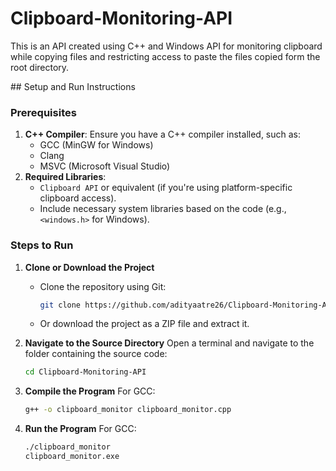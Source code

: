 # Clipboard-Monitoring-API
This is an API created using C++ and Windows API for monitoring clipboard while copying files and restricting access to paste the files copied form the root directory.
</hr>
## Setup and Run Instructions

### Prerequisites
1. **C++ Compiler**: Ensure you have a C++ compiler installed, such as:
   - GCC (MinGW for Windows)
   - Clang
   - MSVC (Microsoft Visual Studio)
2. **Required Libraries**:
   - `Clipboard API` or equivalent (if you're using platform-specific clipboard access).
   - Include necessary system libraries based on the code (e.g., `<windows.h>` for Windows).

### Steps to Run

1. **Clone or Download the Project**
   - Clone the repository using Git:
     ```bash
     git clone https://github.com/adityaatre26/Clipboard-Monitoring-API.git
     ```
   - Or download the project as a ZIP file and extract it.

2. **Navigate to the Source Directory**
   Open a terminal and navigate to the folder containing the source code:
   ```bash
   cd Clipboard-Monitoring-API
   ```

3. **Compile the Program**
   For GCC:
   ```bash
   g++ -o clipboard_monitor clipboard_monitor.cpp
   ```

4. **Run the Program**
   For GCC:
   ```bash
   ./clipboard_monitor
   clipboard_monitor.exe
   ```
